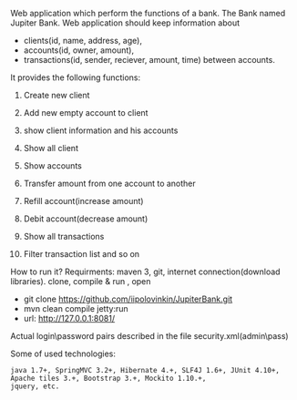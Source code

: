 Web application which perform the functions of a bank. The Bank named Jupiter Bank.
Web application should keep information about
  * clients(id, name, address, age),
  * accounts(id, owner, amount),
  * transactions(id, sender, reciever, amount, time) between accounts.

It provides the following functions:

1. Create new client
1. Add new empty account to client
1. show client information and his accounts
1. Show all client


2. Show accounts
2. Transfer amount from one account to another
2. Refill account(increase amount)
2. Debit account(decrease amount)


3. Show all transactions
3. Filter transaction list
and so on

How to run it?
Requirments: maven 3, git, internet connection(download libraries).
clone, compile & run , open

- git clone https://github.com/iipolovinkin/JupiterBank.git
- mvn clean compile jetty:run
- url: http://127.0.0.1:8081/

Actual login\password pairs described in the file security.xml(admin\pass)

Some of used technologies:

    java 1.7+, SpringMVC 3.2+, Hibernate 4.+, SLF4J 1.6+, JUnit 4.10+, Apache tiles 3.+, Bootstrap 3.+, Mockito 1.10.+, 
    jquery, etc.
